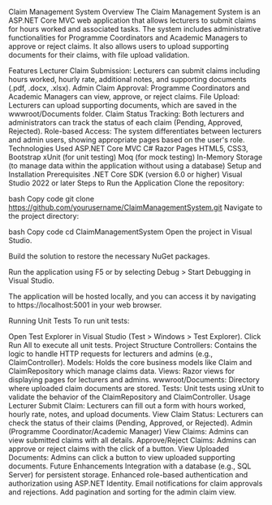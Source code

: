 Claim Management System
Overview
The Claim Management System is an ASP.NET Core MVC web application that allows lecturers to submit claims for hours worked and associated tasks. The system includes administrative functionalities for Programme Coordinators and Academic Managers to approve or reject claims. It also allows users to upload supporting documents for their claims, with file upload validation.

Features
Lecturer Claim Submission: Lecturers can submit claims including hours worked, hourly rate, additional notes, and supporting documents (.pdf, .docx, .xlsx).
Admin Claim Approval: Programme Coordinators and Academic Managers can view, approve, or reject claims.
File Upload: Lecturers can upload supporting documents, which are saved in the wwwroot/Documents folder.
Claim Status Tracking: Both lecturers and administrators can track the status of each claim (Pending, Approved, Rejected).
Role-based Access: The system differentiates between lecturers and admin users, showing appropriate pages based on the user's role.
Technologies Used
ASP.NET Core MVC
C#
Razor Pages
HTML5, CSS3, Bootstrap
xUnit (for unit testing)
Moq (for mock testing)
In-Memory Storage (to manage data within the application without using a database)
Setup and Installation
Prerequisites
.NET Core SDK (version 6.0 or higher)
Visual Studio 2022 or later
Steps to Run the Application
Clone the repository:

bash
Copy code
git clone https://github.com/yourusername/ClaimManagementSystem.git
Navigate to the project directory:

bash
Copy code
cd ClaimManagementSystem
Open the project in Visual Studio.

Build the solution to restore the necessary NuGet packages.

Run the application using F5 or by selecting Debug > Start Debugging in Visual Studio.

The application will be hosted locally, and you can access it by navigating to https://localhost:5001 in your web browser.

Running Unit Tests
To run unit tests:

Open Test Explorer in Visual Studio (Test > Windows > Test Explorer).
Click Run All to execute all unit tests.
Project Structure
Controllers: Contains the logic to handle HTTP requests for lecturers and admins (e.g., ClaimController).
Models: Holds the core business models like Claim and ClaimRepository which manage claims data.
Views: Razor views for displaying pages for lecturers and admins.
wwwroot/Documents: Directory where uploaded claim documents are stored.
Tests: Unit tests using xUnit to validate the behavior of the ClaimRepository and ClaimController.
Usage
Lecturer
Submit Claim: Lecturers can fill out a form with hours worked, hourly rate, notes, and upload documents.
View Claim Status: Lecturers can check the status of their claims (Pending, Approved, or Rejected).
Admin (Programme Coordinator/Academic Manager)
View Claims: Admins can view submitted claims with all details.
Approve/Reject Claims: Admins can approve or reject claims with the click of a button.
View Uploaded Documents: Admins can click a button to view uploaded supporting documents.
Future Enhancements
Integration with a database (e.g., SQL Server) for persistent storage.
Enhanced role-based authentication and authorization using ASP.NET Identity.
Email notifications for claim approvals and rejections.
Add pagination and sorting for the admin claim view.
